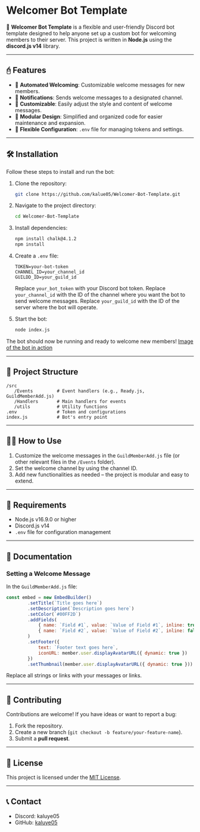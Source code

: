 # Welcomer Bot Template

🚀 **Welcomer Bot Template** is a flexible and user-friendly Discord bot template designed to help anyone set up a custom bot for welcoming members to their server. This project is written in **Node.js** using the **discord.js v14** library.

---

## 🖯 Features
- 🚐 **Automated Welcoming**: Customizable welcome messages for new members.
- 🔔 **Notifications**: Sends welcome messages to a designated channel.
- 🌟 **Customizable**: Easily adjust the style and content of welcome messages.
- 💂 **Modular Design**: Simplified and organized code for easier maintenance and expansion.
- 🔧 **Flexible Configuration**: `.env` file for managing tokens and settings.

---

## 🛠️ Installation

Follow these steps to install and run the bot:

1. Clone the repository:
   ```bash
   git clone https://github.com/kalue05/Welcomer-Bot-Template.git
   ```

2. Navigate to the project directory:
   ```bash
   cd Welcomer-Bot-Template
   ```

3. Install dependencies:
   ```bash
   npm install chalk@4.1.2
   npm install
   ```

4. Create a `.env` file:
   ```plaintext
   TOKEN=your-bot-token
   CHANNEL_ID=your_channel_id
   GUILDD_ID=your_guild_id
   ```
   Replace `your_bot_token` with your Discord bot token.
   Replace `your_channel_id` with the ID of the channel where you want the bot to send welcome messages.
   Replace `your_guild_id` with the ID of the server where the bot will operate.

5. Start the bot:
   ```bash
   node index.js
   ```

The bot should now be running and ready to welcome new members!
[Image of the bot in action](./welcomer.png)

---

## 💂 Project Structure

```
/src
   /Events         # Event handlers (e.g., Ready.js, GuildMemberAdd.js)
   /Handlers       # Main handlers for events
   /utils          # Utility functions
.env               # Token and configurations
index.js           # Bot's entry point
```

---

## 🧑‍💻 How to Use
1. Customize the welcome messages in the `GuildMemberAdd.js` file (or other relevant files in the `/Events` folder).
2. Set the welcome channel by using the channel ID.
3. Add new functionalities as needed – the project is modular and easy to extend.

---

## 📜 Requirements
- Node.js v16.9.0 or higher
- Discord.js v14
- `.env` file for configuration management

---

## 📖 Documentation

### Setting a Welcome Message
In the `GuildMemberAdd.js` file:
```javascript
const embed = new EmbedBuilder()
        .setTitle(`Title goes here`)
        .setDescription(`Description goes here`)
        .setColor(`#00FF2D`)
        .addFields(
            { name: `Field #1`, value: `Value of Field #1`, inline: true },
            { name: `Field #2`, value: `Value of Field #2`, inline: false }
        )
        .setFooter({
            text: `Footer text goes here`,
            iconURL: member.user.displayAvatarURL({ dynamic: true })
        })
        .setThumbnail(member.user.displayAvatarURL({ dynamic: true }))
```
Replace all strings or links with your messages or links.

---

## 🤝 Contributing

Contributions are welcome! If you have ideas or want to report a bug:
1. Fork the repository.
2. Create a new branch (`git checkout -b feature/your-feature-name`).
3. Submit a **pull request**.

---

## 📜 License

This project is licensed under the [MIT License](./LICENSE).

---

## 📞 Contact
- Discord: kaluye05
- GitHub: [kaluye05](https://github.com/kaluye05)
